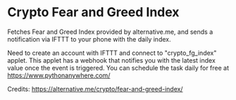 # Crypto Fear and Greed Index
Fetches Fear and Greed Index provided by alternative.me, and sends a notification via IFTTT to your phone with the daily index.

Need to create an account with IFTTT and connect to "crypto_fg_index" applet. This applet has a webhook that notifies you with the latest index value once the event is triggered. You can schedule the task daily for free at https://www.pythonanywhere.com/

Credits: https://alternative.me/crypto/fear-and-greed-index/
